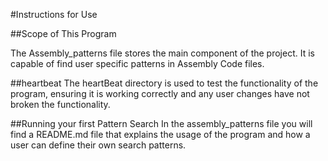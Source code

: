 #Instructions for Use

##Scope of This Program

The Assembly_patterns file stores the main component of the project.
It is capable of find user specific patterns in Assembly Code files.

##heartbeat
The heartBeat directory is used to test the functionality of the program,
ensuring it is working correctly and any user changes have not broken the functionality.

##Running your first Pattern Search
In the assembly_patterns file you will find a README.md file that explains the usage of the
program and how a user can define their own search patterns.
